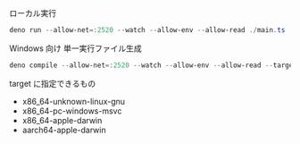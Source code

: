 ローカル実行

```ps1
deno run --allow-net=:2520 --watch --allow-env --allow-read ./main.ts
```

Windows 向け 単一実行ファイル生成

```ps1
deno compile --allow-net=:2520 --watch --allow-env --allow-read --target x86_64-pc-windows-msvc ./main.ts
```

target に指定できるもの
- x86_64-unknown-linux-gnu
- x86_64-pc-windows-msvc
- x86_64-apple-darwin
- aarch64-apple-darwin
